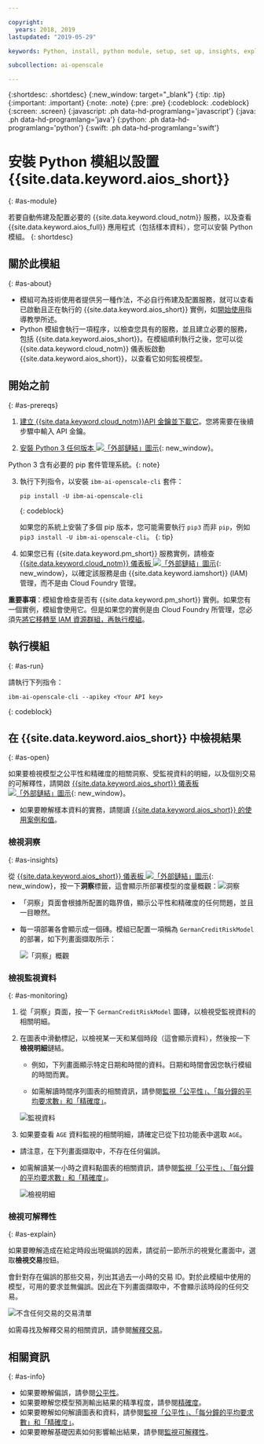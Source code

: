 ```yaml
---

copyright:
  years: 2018, 2019
lastupdated: "2019-05-29"

keywords: Python, install, python module, setup, set up, insights, explainability

subcollection: ai-openscale

---
```


{:shortdesc: .shortdesc}
{:new_window: target="_blank"}
{:tip: .tip}
{:important: .important}
{:note: .note}
{:pre: .pre}
{:codeblock: .codeblock}
{:screen: .screen}
{:javascript: .ph data-hd-programlang='javascript'}
{:java: .ph data-hd-programlang='java'}
{:python: .ph data-hd-programlang='python'}
{:swift: .ph data-hd-programlang='swift'}

# 安裝 Python 模組以設置 {{site.data.keyword.aios_short}}
{: #as-module}

若要自動佈建及配置必要的 {{site.data.keyword.cloud_notm}} 服務，以及查看 {{site.data.keyword.aios_full}} 應用程式（包括樣本資料），您可以安裝 Python 模組。
{: shortdesc}

## 關於此模組
{: #as-about}

- 模組可為技術使用者提供另一種作法，不必自行佈建及配置服務，就可以查看已啟動且正在執行的 {{site.data.keyword.aios_short}} 實例，如[開始使用](/docs/services/ai-openscale?topic=ai-openscale-gettingstarted)指導教學所述。
- Python 模組會執行一項程序，以檢查您具有的服務，並且建立必要的服務，包括 {{site.data.keyword.aios_short}}。在模組順利執行之後，您可以從 {{site.data.keyword.cloud_notm}} 儀表板啟動 {{site.data.keyword.aios_short}}，以查看它如何監視模型。

## 開始之前
{: #as-prereqs}

1. [建立 {{site.data.keyword.cloud_notm}}API 金鑰並下載它](/docs/iam?topic=iam-userapikey#create_user_key)。您將需要在後續步驟中輸入 API 金鑰。

2. [安裝 Python 3 任何版本 ![「外部鏈結」圖示](../../icons/launch-glyph.svg "「外部鏈結」圖示")](https://www.python.org/downloads/){: new_window}。

  Python 3 含有必要的 pip 套件管理系統。{: note}

3. 執行下列指令，以安裝 `ibm-ai-openscale-cli` 套件：

    ```
    pip install -U ibm-ai-openscale-cli
    ```
    {: codeblock}

    如果您的系統上安裝了多個 pip 版本，您可能需要執行 `pip3` 而非 `pip`，例如 `pip3 install -U ibm-ai-openscale-cli`。
    {: tip}

4. 如果您已有 {{site.data.keyword.pm_short}} 服務實例，請檢查 [{{site.data.keyword.cloud_notm}} 儀表板 ![「外部鏈結」圖示](../../icons/launch-glyph.svg "「外部鏈結」圖示")](https://{DomainName}){: new_window}，以確定該服務是由 {{site.data.keyword.iamshort}} (IAM) 管理，而不是由 Cloud Foundry 管理。

  **重要事項**：模組會檢查是否有 {{site.data.keyword.pm_short}} 實例。如果您有一個實例，模組會使用它。但是如果您的實例是由 Cloud Foundry 所管理，您必須先[將它移轉至 IAM 資源群組，再執行模組](/docs/resources?topic=resources-migrate#migrate)。

## 執行模組
{: #as-run}

請執行下列指令：

```
ibm-ai-openscale-cli --apikey <Your API key>
```
{: codeblock}

## 在 {{site.data.keyword.aios_short}} 中檢視結果
{: #as-open}

如果要檢視模型之公平性和精確度的相關洞察、受監視資料的明細，以及個別交易的可解釋性，請開啟 [{{site.data.keyword.aios_short}} 儀表板 ![「外部鏈結」圖示](../../icons/launch-glyph.svg "「外部鏈結」圖示")](https://aiopenscale.cloud.ibm.com/aiopenscale/){: new_window}。

- 如果要瞭解樣本資料的實務，請閱讀 [{{site.data.keyword.aios_short}} 的使用案例和值](/docs/services/ai-openscale?topic=ai-openscale-gettingstarted#gs-use)。

### 檢視洞察
{: #as-insights}

從 [{{site.data.keyword.aios_short}} 儀表板 ![「外部鏈結」圖示](../../icons/launch-glyph.svg "「外部鏈結」圖示")](https://aiopenscale.cloud.ibm.com/aiopenscale/){: new_window}，按一下**洞察**標籤，這會顯示所部署模型的度量概觀：![洞察](images/insight-dash-tab.png)

- 「洞察」頁面會根據所配置的臨界值，顯示公平性和精確度的任何問題，並且一目瞭然。

- 每一項部署各會顯示成一個磚。模組已配置一項稱為 `GermanCreditRiskModel` 的部署，如下列畫面擷取所示：

  ![「洞察」概觀](images/setup01-0206.png)

### 檢視監視資料
{: #as-monitoring}

1. 從「洞察」頁面，按一下 `GermanCreditRiskModel` 圖磚，以檢視受監視資料的相關明細。
2. 在圖表中滑動標記，以檢視某一天和某個時段（這會顯示資料），然後按一下**檢視明細**鏈結。

   - 例如，下列畫面顯示特定日期和時間的資料。日期和時間會因您執行模組的時間而異。

   - 如需解讀時間序列圖表的相關資訊，請參閱[監視「公平性」、「每分鐘的平均要求數」和「精確度」](/docs/services/ai-openscale?topic=ai-openscale-it-ov)。

    ![監視資料](images/setup02-0206.png)

3. 如果要查看 `AGE` 資料監視的相關明細，請確定已從下拉功能表中選取 `AGE`。

  - 請注意，在下列畫面擷取中，不存在任何偏誤。

  - 如需解讀某一小時之資料點圖表的相關資訊，請參閱[監視「公平性」、「每分鐘的平均要求數」和「精確度」](/docs/services/ai-openscale?topic=ai-openscale-it-ov#it-intp)。

    ![檢視明細](images/setup03-0206.png)

### 檢視可解釋性
{: #as-explain}

如果要瞭解造成在給定時段出現偏誤的因素，請從前一節所示的視覺化畫面中，選取**檢視交易**按鈕。

會針對存在偏誤的那些交易，列出其過去一小時的交易 ID。對於此模組中使用的模型，可用的要求並無偏誤。因此在下列畫面擷取中，不會顯示該時段的任何交易。

  ![不含任何交易的交易清單](images/setup06-0206.png)

如需尋找及解釋交易的相關資訊，請參閱[解釋交易](/docs/services/ai-openscale?topic=ai-openscale-ie-ov#ie-view)。

## 相關資訊
{: #as-info}

- 如果要瞭解偏誤，請參閱[公平性](/docs/services/ai-openscale?topic=ai-openscale-mf-monitor)。
- 如果要瞭解您模型預測輸出結果的精準程度，請參閱[精確度](/docs/services/ai-openscale?topic=ai-openscale-acc-monitor)。
- 如果要瞭解如何解讀圖表和資料，請參閱[監視「公平性」、「每分鐘的平均要求數」和「精確度」](/docs/services/ai-openscale?topic=ai-openscale-it-ov)。
- 如果要瞭解基礎因素如何影響輸出結果，請參閱[監視可解釋性](/docs/services/ai-openscale?topic=ai-openscale-ie-ov)。

